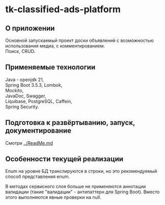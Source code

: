 # tk-classified-ads-platform

## О приложении

Основной запускаемый проект доски объявлений с возможностью использования медиа, с комментированием.  
Поиск, CRUD.  

## Применяемые технологии

Java - openjdk 21,  
Spring Boot 3.5.3, Lombok,  
Mockito,  
JavaDoc, Swagger,  
Liquibase, PostgreSQL, Caffein,  
Spring Security.

## Подготовка к развёртыванию, запуск, документирование

Смотри [../ReadMe.md](https://github.com/taker1974/tk-classified-ads-platform-app/blob/main/ReadMe.md)

## Особенности текущей реализации

Enum на уровне БД транслируются в строки, но это рекомендуемый способ представления enum.

В методах сервисного слоя больше не применяются аннотации валидации (такие "валидации" - антипаттерн для Spring Boot). Вместо этого выполняются явные проверки на null.
